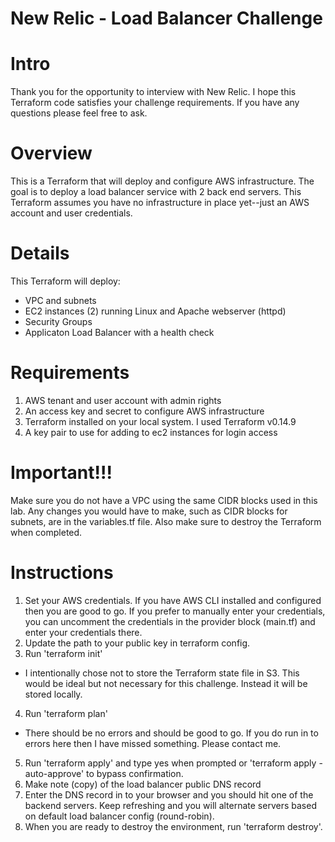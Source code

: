 # New Relic - Load Balancer Challenge

# Intro
Thank you for the opportunity to interview with New Relic.  I hope this Terraform code satisfies your challenge requirements.  If you have any questions please feel free to ask.

# Overview
This is a Terraform that will deploy and configure AWS infrastructure.  The goal is to deploy a load balancer service with 2 back end servers.  This Terraform assumes you have no infrastructure in place yet--just an AWS account and user credentials.

# Details
This Terraform will deploy:
- VPC and subnets
- EC2 instances (2) running Linux and Apache webserver (httpd)
- Security Groups
- Applicaton Load Balancer with a health check

# Requirements
1. AWS tenant and user account with admin rights
2. An access key and secret to configure AWS infrastructure
3. Terraform installed on your local system.  I used Terraform v0.14.9
4. A key pair to use for adding to ec2 instances for login access

# Important!!!
Make sure you do not have a VPC using the same CIDR blocks used in this lab.  Any changes you would have to make, such as CIDR blocks for subnets, are in the variables.tf file.  Also make sure to destroy the Terraform when completed.

# Instructions
1. Set your AWS credentials.  If you have AWS CLI installed and configured then you are good to go.  If you prefer to manually enter your credentials, you can uncomment the credentials in the provider block (main.tf) and enter your credentials there.
2. Update the path to your public key in terraform config.
3. Run 'terraform init'
  - I intentionally chose not to store the Terraform state file in S3.  This would be ideal but not necessary for this challenge.  Instead it will be stored locally.
4. Run 'terraform plan'
  - There should be no errors and should be good to go.  If you do run in to errors here then I have missed something.  Please contact me.
5. Run 'terraform apply' and type yes when prompted or 'terraform apply -auto-approve' to bypass confirmation.
6. Make note (copy) of the load balancer public DNS record
7. Enter the DNS record in to your browser and you should hit one of the backend servers.  Keep refreshing and you will alternate servers based on default load balancer config (round-robin).
8. When you are ready to destroy the environment, run 'terraform destroy'.
